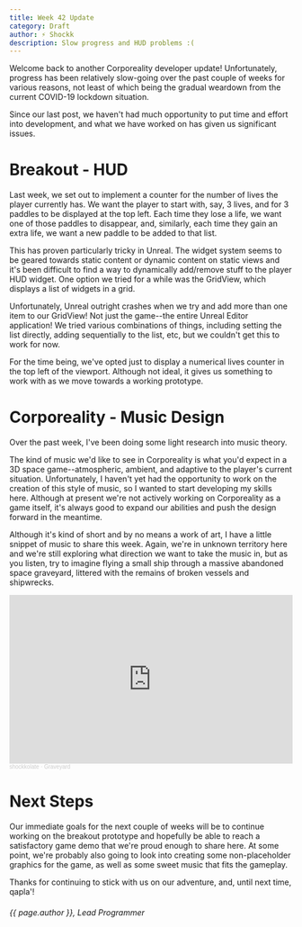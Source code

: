 ```yaml
---
title: Week 42 Update
category: Draft
author: ⚡ Shockk
description: Slow progress and HUD problems :(
---
```


Welcome back to another Corporeality developer update! Unfortunately, progress has been relatively slow-going over the past couple of weeks for various reasons, not least of which being the gradual weardown from the current COVID-19 lockdown situation.

Since our last post, we haven't had much opportunity to put time and effort into development, and what we have worked on has given us significant issues.

# Breakout - HUD

Last week, we set out to implement a counter for the number of lives the player currently has. We want the player to start with, say, 3 lives, and for 3 paddles to be displayed at the top left. Each time they lose a life, we want one of those paddles to disappear, and, similarly, each time they gain an extra life, we want a new paddle to be added to that list.

This has proven particularly tricky in Unreal. The widget system seems to be geared towards static content or dynamic content on static views and it's been difficult to find a way to dynamically add/remove stuff to the player HUD widget. One option we tried for a while was the GridView, which displays a list of widgets in a grid.

Unfortunately, Unreal outright crashes when we try and add more than one item to our GridView! Not just the game--the entire Unreal Editor application! We tried various combinations of things, including setting the list directly, adding sequentially to the list, etc, but we couldn't get this to work for now.

For the time being, we've opted just to display a numerical lives counter in the top left of the viewport. Although not ideal, it gives us something to work with as we move towards a working prototype.

# Corporeality - Music Design

Over the past week, I've been doing some light research into music theory.

The kind of music we'd like to see in Corporeality is what you'd expect in a 3D space game--atmospheric, ambient, and adaptive to the player's current situation. Unfortunately, I haven't yet had the opportunity to work on the creation of this style of music, so I wanted to start developing my skills here. Although at present we're not actively working on Corporeality as a game itself, it's always good to expand our abilities and push the design forward in the meantime.

Although it's kind of short and by no means a work of art, I have a little snippet of music to share this week. Again, we're in unknown territory here and we're still exploring what direction we want to take the music in, but as you listen, try to imagine flying a small ship through a massive abandoned space graveyard, littered with the remains of broken vessels and shipwrecks.

<iframe width="100%" height="300" scrolling="no" frameborder="no" allow="autoplay" src="https://w.soundcloud.com/player/?url=https%3A//api.soundcloud.com/tracks/811889194&color=%23ff5500&auto_play=false&hide_related=false&show_comments=true&show_user=true&show_reposts=false&show_teaser=true&visual=true"></iframe><div style="font-size: 10px; color: #cccccc;line-break: anywhere;word-break: normal;overflow: hidden;white-space: nowrap;text-overflow: ellipsis; font-family: Interstate,Lucida Grande,Lucida Sans Unicode,Lucida Sans,Garuda,Verdana,Tahoma,sans-serif;font-weight: 100;"><a href="https://soundcloud.com/shockkolate" title="shockkolate" target="_blank" style="color: #cccccc; text-decoration: none;">shockkolate</a> · <a href="https://soundcloud.com/shockkolate/graveyard" title="Graveyard" target="_blank" style="color: #cccccc; text-decoration: none;">Graveyard</a></div>

# Next Steps

Our immediate goals for the next couple of weeks will be to continue working on the breakout prototype and hopefully be able to reach a satisfactory game demo that we're proud enough to share here. At some point, we're probably also going to look into creating some non-placeholder graphics for the game, as well as some sweet music that fits the gameplay.

Thanks for continuing to stick with us on our adventure, and, until next time, qapla'!

###### {{ page.author }}, Lead Programmer
